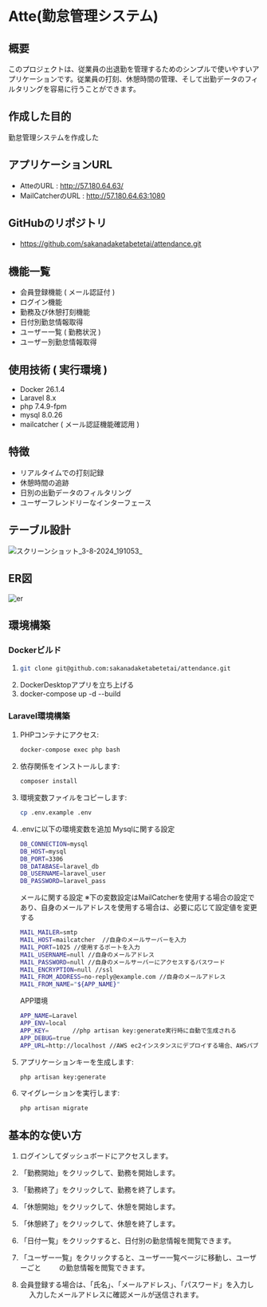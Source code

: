 # Atte(勤怠管理システム)

## 概要

このプロジェクトは、従業員の出退勤を管理するためのシンプルで使いやすいアプリケーションです。従業員の打刻、休憩時間の管理、そして出勤データのフィルタリングを容易に行うことができます。

## 作成した目的
勤怠管理システムを作成した

## アプリケーションURL
- AtteのURL : http://57.180.64.63/
- MailCatcherのURL : http://57.180.64.63:1080

## GitHubのリポジトリ
- https://github.com/sakanadaketabetetai/attendance.git
　

## 機能一覧
- 会員登録機能 ( メール認証付 )
- ログイン機能
- 勤務及び休憩打刻機能
- 日付別勤怠情報取得
- ユーザー一覧 ( 勤務状況 )
- ユーザー別勤怠情報取得

## 使用技術 ( 実行環境 )
- Docker 26.1.4
- Laravel 8.x
- php 7.4.9-fpm
- mysql 8.0.26
- mailcatcher ( メール認証機能確認用 )

## 特徴
- リアルタイムでの打刻記録
- 休憩時間の追跡
- 日別の出勤データのフィルタリング
- ユーザーフレンドリーなインターフェース

## テーブル設計
![スクリーンショット_3-8-2024_191053_](https://github.com/user-attachments/assets/d9e379aa-1519-40ec-9827-9dad83b0172b)

## ER図
![er](https://github.com/user-attachments/assets/69e8d0a2-b269-45a4-93b0-349661ff5e3c)

## 環境構築

### Dockerビルド

1. ```bash 
   git clone git@github.com:sakanadaketabetetai/attendance.git
   ```
2. DockerDesktopアプリを立ち上げる
3. docker-compose up -d --build


### Laravel環境構築

1. PHPコンテナにアクセス:
    ```bash
    docker-compose exec php bash
    ```
2. 依存関係をインストールします:
    ```bash
    composer install
    ```
3. 環境変数ファイルをコピーします:
    ```bash
    cp .env.example .env
    ```
4. .envに以下の環境変数を追加
    Mysqlに関する設定
    ```bash
    DB_CONNECTION=mysql
    DB_HOST=mysql
    DB_PORT=3306
    DB_DATABASE=laravel_db
    DB_USERNAME=laravel_user
    DB_PASSWORD=laravel_pass
    ```
    メールに関する設定
    ※下の変数設定はMailCatcherを使用する場合の設定であり、自身のメールアドレスを使用する場合は、必要に応じて設定値を変更する
    ```bash
    MAIL_MAILER=smtp
    MAIL_HOST=mailcatcher  //自身のメールサーバーを入力 
    MAIL_PORT=1025 //使用するポートを入力
    MAIL_USERNAME=null //自身のメールアドレス
    MAIL_PASSWORD=null //自身のメールサーバーにアクセスするパスワード
    MAIL_ENCRYPTION=null //ssl
    MAIL_FROM_ADDRESS=no-reply@example.com //自身のメールアドレス
    MAIL_FROM_NAME="${APP_NAME}"
    ```
    APP環境
    ```bash
    APP_NAME=Laravel
    APP_ENV=local
    APP_KEY=　     //php artisan key:generate実行時に自動で生成される
    APP_DEBUG=true
    APP_URL=http://localhost //AWS ec2インスタンスにデプロイする場合、AWSパブリックIPv4アドレスを入力
    ```
    
5. アプリケーションキーを生成します:
    ```bash
    php artisan key:generate
    ```
6. マイグレーションを実行します:
    ```bash
    php artisan migrate
    ```


## 基本的な使い方


1. ログインしてダッシュボードにアクセスします。

2. 「勤務開始」をクリックして、勤務を開始します。

3. 「勤務終了」をクリックして、勤務を終了します。

4. 「休憩開始」をクリックして、休憩を開始します。

5. 「休憩終了」をクリックして、休憩を終了します。

6. 「日付一覧」をクリックすると、日付別の勤怠情報を閲覧できます。

7. 「ユーザー一覧」をクリックすると、ユーザー一覧ページに移動し、ユーザーごと
　　 の勤怠情報を閲覧できます。

8.  会員登録する場合は、「氏名」、「メールアドレス」、「パスワード」を入力し
　  入力したメールアドレスに確認メールが送信されます。

